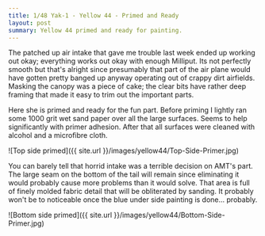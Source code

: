```yaml
---
title: 1/48 Yak-1 - Yellow 44 - Primed and Ready
layout: post
summary: Yellow 44 primed and ready for painting.
---
```


The patched up air intake that gave me trouble last week ended up working out okay; everything works out okay with enough Milliput. Its not perfectly smooth but that's alright since presumably that part of the air plane would have gotten pretty banged up anyway operating out of crappy dirt airfields. Masking the canopy was a piece of cake; the clear bits have rather deep framing that made it easy to trim out the important parts. 

Here she is primed and ready for the fun part. Before priming I lightly ran some 1000 grit wet sand paper over all the large surfaces. Seems to help significantly with primer adhesion. After that all surfaces were cleaned with alcohol and a microfibre cloth. 

![Top side primed]({{ site.url }}/images/yellow44/Top-Side-Primer.jpg)

You can barely tell that horrid intake was a terrible decision on AMT's part. The large seam on the bottom of the tail will remain since eliminating it would probably cause more problems than it would solve. That area is full of finely molded fabric detail that will be obliterated by sanding. It probably won't be to noticeable once the blue under side painting is done... probably. 

![Bottom side primed]({{ site.url }}/images/yellow44/Bottom-Side-Primer.jpg)